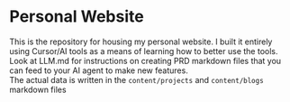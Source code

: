 # Personal Website

This is the repository for housing my personal website.
I built it entirely using Cursor/AI tools as a means of learning how to better
use the tools. \
Look at LLM.md for instructions on creating PRD markdown files that you can
feed to your AI agent to make new features. \
The actual data is written in the `content/projects` and `content/blogs` markdown files